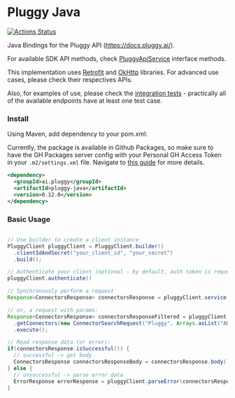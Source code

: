 # Pluggy Java

[![Actions Status](https://github.com/pluggyai/pluggy-java/workflows/Build%20%26%20Test/badge.svg)](https://github.com/pluggyai/pluggy-java/actions?query=workflow%3A"Build+%26+Test")

Java Bindings for the Pluggy API (https://docs.pluggy.ai/).

For available SDK API methods, check [PluggyApiService](./src/main/java/ai/pluggy/client/PluggyApiService.java) interface methods.

This implementation uses [Retrofit](https://github.com/square/retrofit) and [OkHttp](https://github.com/square/okhttp) libraries. For advanced use cases, please check their respectives APIs.

Also, for examples of use, please check the [integration tests](./src/test/java/ai/pluggy/client/integration) - practically all of the available endpoints have at least one test case.

### Install

Using Maven, add dependency to your pom.xml:

Currently, the package is available in Github Packages, so make sure to have the GH Packages server config with your Personal GH Access Token in your `.m2/settings.xml` file. Navigate to [this guide](https://docs.github.com/en/packages/using-github-packages-with-your-projects-ecosystem/configuring-apache-maven-for-use-with-github-packages#authenticating-to-github-packages) for more details.

```xml
<dependency>
  <groupId>ai.pluggy</groupId>
  <artifactId>pluggy-java</artifactId>
  <version>0.12.0</version>
</dependency>
```

### Basic Usage

```java

// Use builder to create a client instance
PluggyClient pluggyClient = PluggyClient.builder()
  .clientIdAndSecret("your_client_id", "your_secret")
  .build();

// Authenticate your client (optional - by default, auth token is requested & refreshed as needed by ApiKeyAuthInterceptor)
pluggyClient.authenticate()

// Synchronously perform a request
Response<ConnectorsResponse> connectorsResponse = pluggyClient.service().getConnectors().execute();

// or, a request with params:
Response<ConnectorsResponse> connectorsResponseFiltered = pluggyClient.service()
  .getConnectors(new ConnectorSearchRequest("Pluggy", Arrays.asList("AR")))
  .execute();

// Read response data (or error):
if(connectorsResponse.isSuccessful()) {
  // successful -> get body
  ConnectorsResponse connectorsResponseBody = connectorsResponse.body();
} else {
  // unsuccessful -> parse error data
  ErrorResponse errorResponse = pluggyClient.parseError(connectorsResponse)
}
```
